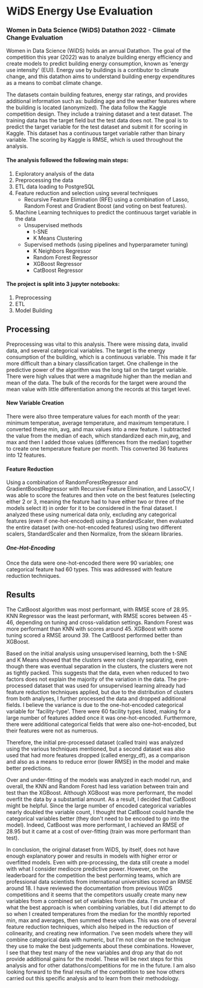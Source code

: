 # WiDS Energy Use Evaluation

### Women in Data Science (WiDS) Datathon 2022 - Climate Change Evaluation

Women in Data Science (WiDS) holds an annual Datathon.  The goal of the competition this year (2022) was to analyze building energy efficiency and create models to predict building energy consumption, known as 'energy use intensity' (EUI). Energy use by buildings is a contibutor to climate change, and this datathon aims to understand building energy expenditures as a means to combat climate change.  

The datasets contain building features, energy star ratings, and provides additional information such as: building age and the weather features where the building is located (anonymized). The data follow the Kaggle competition design. They include a training dataset and a test dataset. The training data has the target field but the test data does not. The goal is to predict the target variable for the test dataset and submit it for scoring in Kaggle. This dataset has a continuous target variable rather than binary variable. The scoring by Kaggle is RMSE, which is used throughout the analysis.

#### The analysis followed the following main steps:
1. Exploratory analysis of the data
2. Preprocessing the data
3. ETL data loading to PostgreSQL
4. Feature reduction and selection using several techniques
   * Recursive Feature Elimination (RFE) using a combination of Lasso, Random Forest and Gradient Boost (and voting on best features).
5. Machine Learning techniques to predict the continuous target variable in the data   
   * Unsupervised methods
      * t-SNE 
      * K Means Clustering
   * Supervised methods (using pipelines and hyperparameter tuning)
      * K Neighbors Regressor
      * Random Forest Regressor
      * XGBoost Regressor
      * CatBoost Regressor

#### The project is split into 3 jupyter notebooks:
1. Preprocessing
2. ETL
3. Model Building

## Processing
Preprocessing was vital to this analysis.  There were missing data, invalid data, and several categorical variables.  The target is the energy consumption of the building, which is a continuous variable.  This made it far more difficult than a binary classification target.  One challenge in the predictive power of the algorithm was the long tail on the target variable.  There were high values that were a magnitude higher than the median and mean of the data.  The bulk of the records for the target were around the mean value with little differentiation among the records at this target level.
  
#### New Variable Creation
There were also three temperature values for each month of the year: minimum temperatue, average temperature, and maximum temperature.  I converted these min, avg, and max values into a new feature.  I subtracted the value from the median of each, which standardized each min,avg, and max and then I added those values (differences from the median) together to create one temperature feature per month.  This converted 36 features into 12 features.

#### Feature Reduction

Using a combination of RandomForestRegressor and GradientBoostRegressor with Recursive Feature Elimination, and LassoCV, I was able to score the features and then vote on the best features (selecting either 2 or 3, meaning the feature had to have either two or three of the models select it) in order for it to be considered in the final dataset.  I analyzed these using numerical data only, excluding any categorical features (even if one-hot-encoded) using a StandardScaler, then evaluated the entire dataset (with one-hot-encoded features) using two different scalers, StandardScaler and then Normalize, from the sklearn libraries. 

##### One-Hot-Encoding

Once the data were one-hot-encoded there were 90 variables; one categorical feature had 60 types.  This was addressed with feature reduction techniques.


## Results

The CatBoost algorithm was most performant, with RMSE score of 28.95. KNN Regressor was the least performant, with RMSE scores between 45 - 46, depending on tuning and cross-validation settings. Random Forest was more performant than KNN with scores around 45. XGBoost with some tuning scored a RMSE around 39. The CatBoost performed better than XGBoost.

Based on the initial analysis using unsupervised learning, both the t-SNE and K Means showed that the clusters were not cleanly separating, even though there was eventual separation in the clusters, the clusters were not as tightly packed. This suggests that the data, even when reduced to two factors does not explain the majority of the variation in the data. The pre-processed dataset that was used for unsupervised learning already had feature reduction techniques applied, but due to the distribution of clusters from both analyses, I further processed the data and dropped additional fields. I believe the variance is due to the one-hot-encoded categorical variable for 'facility-type'. There were 60 facility types listed, making for a large number of features added once it was one-hot-encoded. Furthermore, there were additional categorical fields that were also one-hot-encoded, but their features were not as numerous.

Therefore, the initial pre-processed dataset (called train) was analyzed using the various techniques mentioned, but a second dataset was also used that had more features dropped (called energy_df), as a comparison and also as a means to reduce error (lower RMSE) in the model and make better predictions.

Over and under-fitting of the models was analyzed in each model run, and overall, the KNN and Random Forest had less variation between train and test than the XGBoost. Although XGBoost was more performant, the model overfit the data by a substantial amount. As a result, I decided that CatBoost might be helpful. Since the large number of encoded categorical variables nearly doubled the variable count, I thought that CatBoost could handle the categorical variables better (they don't need to be encoded to go into the model). Indeed, CatBoost was more performant, I achieved an RMSE of 28.95 but it came at a cost of over-fitting (train was more performant than test).

In conclusion, the original dataset from WiDS, by itself, does not have enough explanatory power and results in models with higher error or overfitted models. Even with pre-processing, the data still create a model with what I consider mediocre predictive power. However, on the leaderboard for the competition the best performing teams, which are professional data scientists from international universities scored an RMSE around 18. I have reviewed the documentation from previous WiDS competitions and it seems that the competitors usually create many new variables from a combined set of variables from the data. I'm unclear of what the best approach is when combining variables, but I did attempt to do so when I created temperatures from the median for the monthly reported min, max and averages, then summed these values. This was one of several feature reduction techniques, which also helped in the reduction of colinearity, and creating new information. I've seen models where they will combine categorical data with numeric, but I'm not clear on the technique they use to make the best judgements about these combinations. However, I see that they test many of the new variables and drop any that do not provide additional gains for the model. These will be next steps for this analysis and for other datathons/competitions for me in the future. I am also looking forward to the final results of the competition to see how others carried out this specific analysis and to learn from their methodology.
